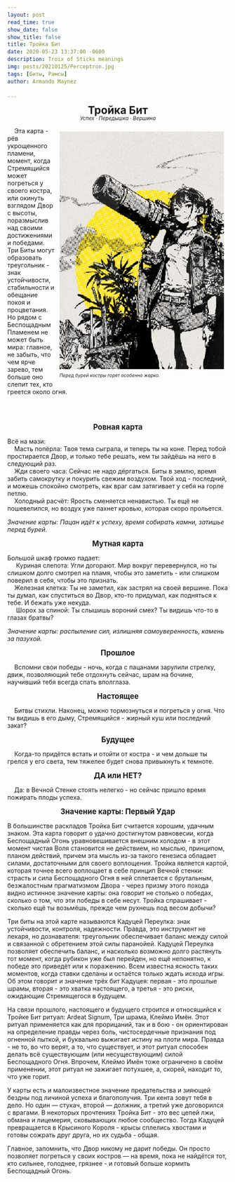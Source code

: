 ```yaml
---
layout: post
read_time: true
show_date: false
show_title: false
title: Тройка Бит 
date: 2020-05-23 13:37:00 -0600
description: Troix of Sticks meanings
img: posts/20210125/Perceptron.jpg 
tags: [Биты, Рамсы]
author: Armando Maynez

---
```

<style>
   p.dline {
    line-height: 0.9;
   }
     </style>
<p style="text-align: center;" class="dline"><big><big><big><b>Тройка Бит</b></big></big></big><br>
<small><i>Успех · Передышка · Вершина</i></small></p>


<div style="float: right; margin: 10px;">
  <img src="./assets/img/posts/stock/yellow.png" alt="Description" width="375" />
  <p style="margin: 5px 0; font-size: 0.9em; line-height: 0.92;"><small><i> Перед бурей костры горят особенно жарко. </i></small></p>
</div>                                                                      
<!-- Подпись форматируется лайнбрейками -->

&nbsp;&nbsp;&nbsp;&nbsp;Эта карта - рёв укрощенного пламени, момент, когда Стремящийся может погреться у своего костра, или окинуть взглядом Двор с высоты, поразмыслив над своими достижениями и победами. Три Биты могут образовать треугольник - знак устойчивости, стабильности и обещание покоя и процветания. Но рядом с Беспощадным Пламенем не может быть мира: главное, не забыть, что чем ярче зарево, тем больше оно слепит тех, кто греется около огня. 


   

<!-- Текст выше не длиннее этого + выравнивание -->

<br>
<br>

<p style="text-align: center;"><big><b>Ровная карта</b></big></p>

  Всё на мази: <br>
&nbsp;&nbsp;&nbsp;&nbsp;Масть попёрла: Твоя тема сыграла, и теперь ты на коне. Перед тобой простирается Двор, и только тебе решать, кем ты зайдёшь на него в следующий раз. <br>
&nbsp;&nbsp;&nbsp;&nbsp;Жди своего часа: Сейчас не надо дёргаться. Биты в землю, время забить самокрутку и покурить свежим воздухом. Твой ход - последний, и можешь спокойно смотреть, как враг сам затягивает у себя на горле петлю. <br>
&nbsp;&nbsp;&nbsp;&nbsp;Холодный расчёт: Ярость сменяется ненавистью. Ты ещё не пошевелился, но воздух уже пахнет кровью, которая скоро прольется. <br>

<i>Значение карты: Пацан идёт к успеху, время собирать камни, затишье перед бурей.  </i>

<p style="text-align: center;"><big><b>Мутная карта</b></big></p>

  Большой шкаф громко падает: <br>
&nbsp;&nbsp;&nbsp;&nbsp; Куриная слепота: Угли догорают. Мир вокруг перевернулся, но ты слишком долго смотрел на пламя, чтобы это заметить - или слишком поверил в себя, чтобы это признать.<br>
&nbsp;&nbsp;&nbsp;&nbsp;Железная клетка: Ты не заметил, как застрял на своей вершине. Пока ты думал, как спуститься во Двор, кто-то придумал, как подняться к тебе. И бежать уже некуда.<br>
&nbsp;&nbsp;&nbsp;&nbsp; Шорох за спиной: Ты слышишь вороний смех? Ты видишь что-то в глазах братвы?<br>

<i>Значение карты: распыление сил, излишняя самоуверенность, камень за пазухой. </i>
 

<p style="text-align: center;"><big><b>Прошлое</b></big></p>

&nbsp;&nbsp;&nbsp;&nbsp;Вспомни свои победы - ночь, когда с пацанами зарулили стрелку, движ, позволяющий тебе отдохнуть сейчас, шрам на бочине, научивший тебя всегда спать вполглаза.



<p style="text-align: center;"><big><b>Настоящее</b></big></p>

&nbsp;&nbsp;&nbsp;&nbsp;Битвы стихли. Наконец, можно тормознуться и погреться у огня. Что ты видишь в его дыму, Стремящийся - жирный куш или последний закат? 

<p style="text-align: center;"><big><b>Будущее</b></big></p>

&nbsp;&nbsp;&nbsp;&nbsp;Когда-то придётся встать и отойти от костра - и чем дольше ты грелся у его света, тем тяжелее будет снова привыкнуть к темноте. 

   
<p style="text-align: center;"><big><b>ДА или НЕТ?</b></big></p>

 &nbsp;&nbsp;&nbsp;&nbsp;Да: в Вечной Стенке стоять нелегко - но сейчас пришло время пожирать плоды успеха. 

   

<p style="text-align: center;"><big><b>Значение карты: Первый Удар</b></big></p>

   В большинстве раскладов Тройка Бит считается хорошим, удачным знаком. Эта карта говорит о удачно достигнутом равновесии, когда Беспощадный Огонь уравновешивается внешним холодом - в этот момент чистая Воля становится не действием, но мыслью, принципом, планом действий, причем эта мысль из-за такого генезиса обладает силами, достаточными для своего воплощения. Тройка является картой, которая точнее всего воплощает в себе принцип Вечной стенки: страсть и сила Беспощадного Огня в ней сплетается с брутальным, безжалостным прагматизмом Двора - через призму этого похода видно истинное значение карты: она говорит не столько о победах, сколько о том, что эти победы в себе несут. Тройка спрашивает - сколько ещё ты возьмёшь, прежде чем рухнешь под весом добычи?  <br>

Три биты на этой карте называются Кадуцей Переулка: знак устойчивости, контроля, надежности. Правда, это инструмент не лекаря, но дознавателя: треугольник обеспечивает баланс между силой и связанной с обретением этой силы паранойей. Кадуцей Переулка позволяет обеспечить баланс, и насколько возможно долго растянуть тот момент, когда рубикон уже был перейден, но ещё непонятно, к победе это приведёт или к поражению. Всем известна ясность таких моментов, когда ставки сделаны и остаётся только ждать исхода игры. Об этом говорит и значение трёх бит Кадуцея: первая - это прошлые шрамы, вторая - это хватка настоящего, а третья - это риски, ожидающие Стремящегося в будущем.  <br>

На связи прошлого, настоящего и будущего строится и относящийся к Тройке Бит ритуал: Ardeat Signum, Три шрама, Клеймо Имён. Этот ритуал применяется как для прорицаний, так и в бою - он ориентирован на определение правды через боль, чистосердечные признания под огненной пыткой, и буквально выжигает истину на плоти мира. Правда - не то, во что верят, а то, что существует, и этот ритуал способен делать всё существующим (или несуществующим) силой Беспощадного Огня. Впрочем, Клеймо Имён тоже ограничено в своём применении, этот ритуал не зажигает потухшее, а, скорей, находит то, что уже горит.  <br>

У карты есть и малоизвестное значение предательства и зияющей бездны под личиной успеха и благополучия. Три кента зовут тебя в дело. Но один — стукач, второй — должник, а третий уже договорился с врагами. В некоторых прочтениях Тройка Бит - это вес цепей лжи, обмана и лицемерия, сковывающих любое сообщество. Тогда Кадуцей превращается в Крысиного Короля - крысы сплелись хвостами и готовы сожрать друг друга, но их судьба - общая.  <br>

Главное, запомнить, что Двор никому не дарит победы. Он просто позволяет погреться у своих костров — на время, пока не найдётся тот, кто сильнее, голоднее, грязнее - и готовый больше кормить Беспощадный Огонь. <br>
